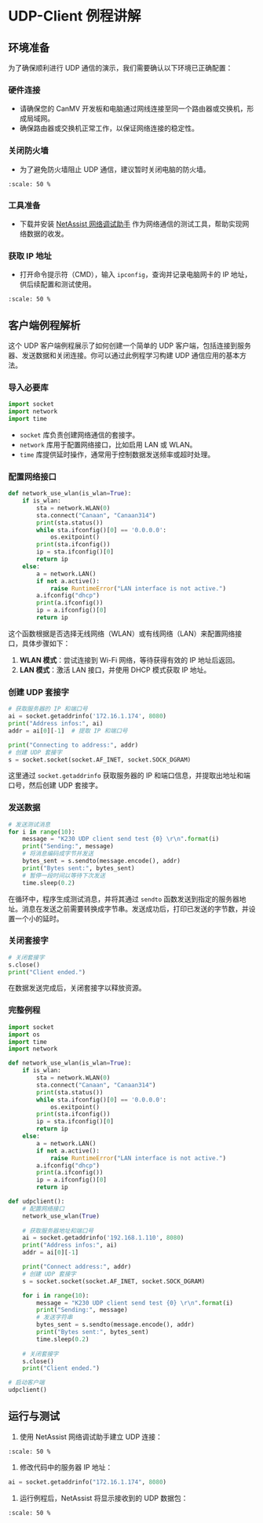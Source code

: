 # UDP-Client 例程讲解

## 环境准备

为了确保顺利进行 UDP 通信的演示，我们需要确认以下环境已正确配置：

### 硬件连接

- 请确保您的 CanMV 开发板和电脑通过网线连接至同一个路由器或交换机，形成局域网。
- 确保路由器或交换机正常工作，以保证网络连接的稳定性。

### 关闭防火墙

- 为了避免防火墙阻止 UDP 通信，建议暂时关闭电脑的防火墙。

```{image} ../images/network/image-20240722145319713.png
:scale: 50 %
```

### 工具准备

- 下载并安装 [NetAssist 网络调试助手](https://www.bing.com/search?q=netassist+cmsoft) 作为网络通信的测试工具，帮助实现网络数据的收发。

### 获取 IP 地址

- 打开命令提示符（CMD），输入 `ipconfig`，查询并记录电脑网卡的 IP 地址，供后续配置和测试使用。

```{image} ../images/network/image-20240722145500693.png
:scale: 50 %
```

## 客户端例程解析

这个 UDP 客户端例程展示了如何创建一个简单的 UDP 客户端，包括连接到服务器、发送数据和关闭连接。你可以通过此例程学习构建 UDP 通信应用的基本方法。

### 导入必要库

```python
import socket  
import network  
import time
```

- `socket` 库负责创建网络通信的套接字。
- `network` 库用于配置网络接口，比如启用 LAN 或 WLAN。
- `time` 库提供延时操作，通常用于控制数据发送频率或超时处理。

### 配置网络接口

```python
def network_use_wlan(is_wlan=True):
    if is_wlan:
        sta = network.WLAN(0)
        sta.connect("Canaan", "Canaan314")
        print(sta.status())
        while sta.ifconfig()[0] == '0.0.0.0':
            os.exitpoint()
        print(sta.ifconfig())
        ip = sta.ifconfig()[0]
        return ip
    else:
        a = network.LAN()
        if not a.active():
            raise RuntimeError("LAN interface is not active.")
        a.ifconfig("dhcp")
        print(a.ifconfig())
        ip = a.ifconfig()[0]
        return ip
```

这个函数根据是否选择无线网络（WLAN）或有线网络（LAN）来配置网络接口，具体步骤如下：

1. **WLAN 模式**：尝试连接到 Wi-Fi 网络，等待获得有效的 IP 地址后返回。
1. **LAN 模式**：激活 LAN 接口，并使用 DHCP 模式获取 IP 地址。

### 创建 UDP 套接字

```python
# 获取服务器的 IP 和端口号  
ai = socket.getaddrinfo('172.16.1.174', 8080)
print("Address infos:", ai)  
addr = ai[0][-1]  # 提取 IP 和端口号

print("Connecting to address:", addr)
# 创建 UDP 套接字
s = socket.socket(socket.AF_INET, socket.SOCK_DGRAM)
```

这里通过 `socket.getaddrinfo` 获取服务器的 IP 和端口信息，并提取出地址和端口号，然后创建 UDP 套接字。

### 发送数据

```python
# 发送测试消息
for i in range(10):
    message = "K230 UDP client send test {0} \r\n".format(i)
    print("Sending:", message)
    # 将消息编码成字节并发送
    bytes_sent = s.sendto(message.encode(), addr)
    print("Bytes sent:", bytes_sent)
    # 暂停一段时间以等待下次发送
    time.sleep(0.2)
```

在循环中，程序生成测试消息，并将其通过 `sendto` 函数发送到指定的服务器地址。消息在发送之前需要转换成字节串。发送成功后，打印已发送的字节数，并设置一个小的延时。

### 关闭套接字

```python
# 关闭套接字
s.close()
print("Client ended.")
```

在数据发送完成后，关闭套接字以释放资源。

### 完整例程

```python
import socket
import os
import time
import network

def network_use_wlan(is_wlan=True):
    if is_wlan:
        sta = network.WLAN(0)
        sta.connect("Canaan", "Canaan314")
        print(sta.status())
        while sta.ifconfig()[0] == '0.0.0.0':
            os.exitpoint()
        print(sta.ifconfig())
        ip = sta.ifconfig()[0]
        return ip
    else:
        a = network.LAN()
        if not a.active():
            raise RuntimeError("LAN interface is not active.")
        a.ifconfig("dhcp")
        print(a.ifconfig())
        ip = a.ifconfig()[0]
        return ip

def udpclient():
    # 配置网络接口
    network_use_wlan(True)
  
    # 获取服务器地址和端口号
    ai = socket.getaddrinfo('192.168.1.110', 8080)
    print("Address infos:", ai)
    addr = ai[0][-1]

    print("Connect address:", addr)
    # 创建 UDP 套接字
    s = socket.socket(socket.AF_INET, socket.SOCK_DGRAM)

    for i in range(10):
        message = "K230 UDP client send test {0} \r\n".format(i)
        print("Sending:", message)
        # 发送字符串
        bytes_sent = s.sendto(message.encode(), addr)
        print("Bytes sent:", bytes_sent)
        time.sleep(0.2)
    
    # 关闭套接字
    s.close()
    print("Client ended.")

# 启动客户端
udpclient()
```

## 运行与测试

1. 使用 NetAssist 网络调试助手建立 UDP 连接：

```{image} ../images/network/image-20240722171950467.png
:scale: 50 %
```

1. 修改代码中的服务器 IP 地址：

```python
ai = socket.getaddrinfo("172.16.1.174", 8080)
```

1. 运行例程后，NetAssist 将显示接收到的 UDP 数据包：

```{image} ../images/network/image-20240722172037608.png
:scale: 50 %
```
